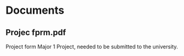 # Documents

## Projec fprm.pdf
Project form Major 1 Project, needed to be submitted to the university.